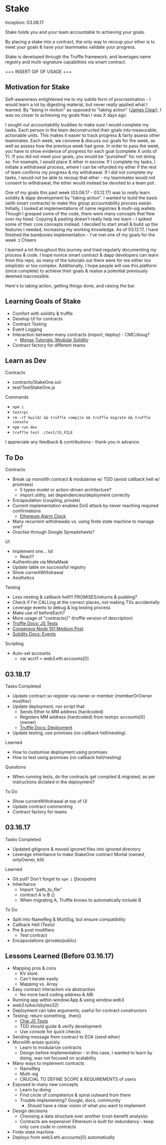 # Stake

Inception: 03.08.17

Stake holds you and your team accountable to achieving your goals.

By placing a stake into a contract, the only way to recoup your ether is to meet your goals & have your teammates validate your progress.

Stake is developed through the Truffle framework, and leverages name registry and multi-signature capabilities via smart contract.

+++ INSERT GIF OF USAGE +++

## Motivation for Stake

Self-awareness enlightened me to my subtle form of procrastination - I would learn a lot by digesting material, but never really applied what I learned.
By "being in motion" as opposed to "taking action" ([James Clear](http://jamesclear.com/taking-action)), I was no closer to achieving my goals than I was X days ago.

I sought out accountability buddies to make sure I would complete my tasks.
Each person in the team deconstructed their goals into measurable, actionable units.
This makes it easier to track progress & fairly assess other teammates.
Each week, we convene & discuss our goals for the week, as well as assess how the previous week had gone.
In order to pass the week, you have to show evidence of progress for each goal (complete X units of Y).
If you did not meet your goals, you would be "punished" for not doing so.
For example, I would place X ether in escrow.
If I complete my tasks, I initiate a withdrawal process, where I can be refunded my ether if the rest of team confirms my progress & my withdrawal.
If I did not complete my tasks, I would not be able to recoup that ether - my teammates would not consent to withdrawal; the ether would instead be devoted to a team pot.

One of my goals this past week (03.06.17 - 03.12.17) was to *really* learn solidity & dapp development by "taking action".
I wanted to build the basis (with smart contracts) to make this group accountability process easier.
Initially, I looked at implementations of name registries & multi-sig wallets.
Though I grasped some of the code, there were many concepts that flew over my head.
Copying & pasting doesn't really help me learn - I spiked some of their core concepts instead.
I decided to start small & build up the features I needed, increasing my working knowledge.
As of 03.12.17, I have finished the barebones implementation - I've met one of my goals for the week :)
Cheers

I learned a lot throughout this journey and tried regularly documenting my process & code.
I hope novice smart contract & dapp developers can learn from this repo, as many of the tutorials out there were for me either too simplistic or too complex.
Additionally, I hope people will use this platform (once complete) to achieve their goals & realise a potential previously deemed inaccessible.

Here's to taking action, getting things done, and raising the bar.

## Learning Goals of Stake

* Comfort with solidity & truffle
* Develop UI for contracts
* Contract Testing
* Event Logging
* Interaction between many contracts (import, deploy) - CMC/doug?
  * [Monax Tutorials: Modular Solidity](https://monax.io/docs/tutorials/solidity/solidity_5_modular_solidity/)
* Contract factory for different teams

## Learn as Dev

Contracts
* contracts/StakeOne.sol
* test/TestStakeOne.js

Commands
* `npm i`
* `testrpc`
* `rm -rf build/ && truffle compile && truffle migrate && truffle console`
* `npm run dev`
* `truffle test ./test/JS_FILE`

I appreciate any feedback & contributions - thank you in advance.

## To Do

Contracts
* Break up monolith contract & modularise w/ TDD (avoid callback hell w/ promises)
  * 5 types model or action-driven architecture?
  * import utility, set dependencies/deployment correctly
* Encapsulation (coupling, private)
* Current implementation enables DoS attack by never reaching required confirmations
  * [Ethereum Alarm Clock](http://www.ethereum-alarm-clock.com/)
* Many recurrent withdrawals vs. using finite state machine to manage one?
* Oraclise through Google Spreadsheets?

UI
* Implement one... lol
  * React?
* Authenticate via MetaMask
* Update table on successful registry
* Show currentWithdrawal
* Aesthetics

Testing
* Less nesting & callback hell!!! PROMISES/returns & pudding?
* Check if I'm CALLing at the correct places, not making TXs accidentally
* Leverage events to debug & log testing process
* Make use of beforeEach?
* More usage of "contracts()" (truffle version of description)
* [Truffle Docs: JS Tests](http://truffleframework.com/docs/getting_started/javascript-tests)
* [Consensys Noob 101 Medium Post ](https://medium.com/@ConsenSys/a-101-noob-intro-to-programming-smart-contracts-on-ethereum-695d15c1dab4#.e7p14uzfv)
* [Solidity Docs: Events](https://solidity.readthedocs.io/en/develop/contracts.html#events)

Scripting
* Auto-set accounts
  * var acct1 = web3.eth.accounts[0]

## 03.18.17

Tasks Completed
* Update contract so register via owner or member (memberOrOwner modifier)
* Update deployment, run script that:
  * Sends Ether to MM address (hardcoded)
  * Registers MM address (hardcoded) from testrpc accounts[0] (owner)
  * [Truffle Docs: Deployment](http://truffleframework.com/docs/getting_started/migrations#deployer-deploy-contract-args-options-)
* Update testing, use promises (no callback hell/nesting)

Learned
* How to customise deployment using promises
* How to test using promises (no callback hell/nesting)

Questions
* When running tests, do the contracts get compiled & migrated, as per instructions dictated in the deployment?

To Do
* Show currentWithdrawal at top of UI
* Update contract commenting
* Contract factory for teams

## 03.16.17

Tasks Completed
* Updated gitignore & moved ignored files into ignored directory
* Leverage inheritance to make StakeOne contract Mortal (owned, onlyOwner, kill)

Learned
* Git pull? Don't forget to `npm i` (*facepalm*)
* Inheritance
  * Import "path_to_file"
  * contract A is B {}
  * When migrating A, Truffle knows to automatically include B

To Do
* Split into NameReg & MultiSig, but ensure compatibility
* Callback Hell (Tests)
* Pre & post modifiers
  * Test contract
* Encapsulations (private/public)

## Lessons Learned (Before 03.16.17)
* Mapping pros & cons
  * KV store
  * Can't iterate easily
  * Mapping vs. Array
* Easy contract interaction via abstraction
  * No more hard coding address & ABI
* Running app within window.App & using window.web3
* web3.toAscii(bytes32)
* Deployment can take arguments; useful for contract constructors
* Testing: return something, .then()
  * [Chai JS Tests](http://chaijs.com/api/assert/)
  * TDD should guide & verify development
  * Use console for quick checks
* Sending message from contract to EOA (send ether)
* Monolith arises quickly
  * Learn to modularize contracts
  * Design before implementation - in this case, I wanted to learn by doing, was not focused on scalability
* Many ways to implement contracts
  * NameReg
  * Multi-sig
  * CRUCIAL TO DEFINE SCOPE & REQUIREMENTS of users
* Exposed to many new concepts
  * Learn by doing
  * Find circle of competence & spiral outward from there
  * Trouble implementing? Google, docs, community
    * Should have a clear vision of what you want to implement
* Design decisions
  * Choosing a data structure over another (cost-benefit analysis)
  * Contracts are expensive! Ethereum is built for redundancy - keep only core code in contracts
* Finite state machine
* Deploys from web3.eth.accounts[0] automatically
